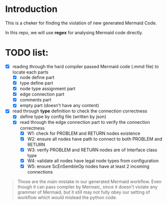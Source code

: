 # Introduction

This is a cheker for finding the violation of new generated Mermaid Code.

In this repo, we will use __regex__ for analysing Mermaid code directly.

# TODO list:
- [x] reading through the hard compiler passed Mermaid code (.mmd file) to locate each parts
    - [x] node define part
    - [x] type define part
    - [x] node type assignment part
    - [x] edge connection part
    - [x] comments part
    - [x] empty part (doesn't have any content)

- [x] read through __type__ definition to check the connection correctness
    - [x] define type by config file (written by json)
    - [x] read through the edge connection part to verify the connection correctness
        - [x] W1: check for PROBLEM and RETURN nodes existence
        - [x] W2: ensure all nodes have path to connect to both PROBLEM and RETURN
        - [x] W3: verify PROBLEM and RETURN nodes are of Interface class type
        - [x] W4: validate all nodes have legal node types from configuration
        - [x] W5: ensure ScEnSembleOp nodes have at least 2 incoming connections

> Those are the main mistake in our generated Mermaid workflow. Even though it can pass compiler by Mermaic, since it doesn't violate any grammer of Mermaid, but it still may not fully obey our setting of workflow which would mislead the python code.
